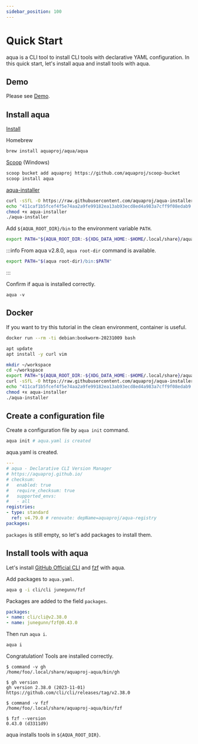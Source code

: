 ```yaml
---
sidebar_position: 100
---
```


# Quick Start

aqua is a CLI tool to install CLI tools with declarative YAML configuration.
In this quick start, let's install aqua and install tools with aqua.

## Demo

Please see [Demo](https://asciinema.org/a/498262?autoplay=1).

## Install aqua

[Install](install.md)

Homebrew

```bash
brew install aquaproj/aqua/aqua
```

[Scoop](https://scoop.sh/) (Windows)

```bash
scoop bucket add aquaproj https://github.com/aquaproj/scoop-bucket
scoop install aqua
```

[aqua-installer](https://github.com/aquaproj/aqua-installer)

```bash
curl -sSfL -O https://raw.githubusercontent.com/aquaproj/aqua-installer/v2.1.2/aqua-installer
echo "411caf1b5fcef4f5e74aa2a9fe99182ea13ab93ecd8ed4a983a7cff9f08edab9  aqua-installer" | sha256sum -c
chmod +x aqua-installer
./aqua-installer
```

Add `${AQUA_ROOT_DIR}/bin` to the environment variable `PATH`.

```bash
export PATH="${AQUA_ROOT_DIR:-${XDG_DATA_HOME:-$HOME/.local/share}/aquaproj-aqua}/bin:$PATH"
```

:::info
From aqua v2.8.0, `aqua root-dir` command is available.

```bash
export PATH="$(aqua root-dir)/bin:$PATH"
```
:::

Confirm if aqua is installed correctly.

```console
aqua -v
```

## Docker

If you want to try this tutorial in the clean environment, container is useful.

```bash
docker run --rm -ti debian:bookworm-20231009 bash
```

```bash
apt update
apt install -y curl vim

mkdir ~/workspace
cd ~/workspace
export PATH="${AQUA_ROOT_DIR:-${XDG_DATA_HOME:-$HOME/.local/share}/aquaproj-aqua}/bin:$PATH"
curl -sSfL -O https://raw.githubusercontent.com/aquaproj/aqua-installer/v2.1.2/aqua-installer
echo "411caf1b5fcef4f5e74aa2a9fe99182ea13ab93ecd8ed4a983a7cff9f08edab9  aqua-installer" | sha256sum -c
chmod +x aqua-installer
./aqua-installer
```

## Create a configuration file

Create a configuration file by `aqua init` command.

```bash
aqua init # aqua.yaml is created
```

aqua.yaml is created.

```yaml
---
# aqua - Declarative CLI Version Manager
# https://aquaproj.github.io/
# checksum:
#   enabled: true
#   require_checksum: true
#   supported_envs:
#   - all
registries:
- type: standard
  ref: v4.79.0 # renovate: depName=aquaproj/aqua-registry
packages:
```

`packages` is still empty, so let's add packages to install them.

## Install tools with aqua

Let's install [GitHub Official CLI](https://cli.github.com/) and [fzf](https://github.com/junegunn/fzf) with aqua.

Add packages to `aqua.yaml`.

```bash
aqua g -i cli/cli junegunn/fzf
```

Packages are added to the field `packages`.

```yaml
packages:
- name: cli/cli@v2.38.0
- name: junegunn/fzf@0.43.0
```

Then run `aqua i`.

```bash
aqua i
```

Congratulation! Tools are installed correctly.

```console
$ command -v gh
/home/foo/.local/share/aquaproj-aqua/bin/gh

$ gh version
gh version 2.38.0 (2023-11-01)
https://github.com/cli/cli/releases/tag/v2.38.0

$ command -v fzf
/home/foo/.local/share/aquaproj-aqua/bin/fzf

$ fzf --version
0.43.0 (d3311d9)
```

aqua installs tools in `${AQUA_ROOT_DIR}`.
